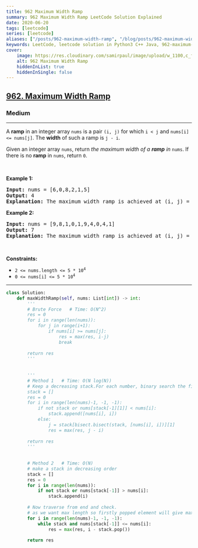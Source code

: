 ```yaml
---
title: 962 Maximum Width Ramp
summary: 962 Maximum Width Ramp LeetCode Solution Explained
date: 2020-06-20
tags: [leetcode]
series: [leetcode]
aliases: ["/posts/962-maximum-width-ramp", "/blog/posts/962-maximum-width-ramp", "/962-maximum-width-ramp"]
keywords: LeetCode, leetcode solution in Python3 C++ Java, 962-maximum-width-ramp solution
cover:
    image: https://res.cloudinary.com/samirpaul/image/upload/w_1100,c_fit,co_rgb:FFFFFF,l_text:Arial_70_bold:962 Maximum Width Ramp/problem-solving.webp
    alt: 962 Maximum Width Ramp
    hiddenInList: true
    hiddenInSingle: false
---
```



<h2><a href="https://leetcode.com/problems/maximum-width-ramp/">962. Maximum Width Ramp</a></h2><h3>Medium</h3><hr><div><p>A <strong>ramp</strong> in an integer array <code>nums</code> is a pair <code>(i, j)</code> for which <code>i &lt; j</code> and <code>nums[i] &lt;= nums[j]</code>. The <strong>width</strong> of such a ramp is <code>j - i</code>.</p>

<p>Given an integer array <code>nums</code>, return <em>the maximum width of a <strong>ramp</strong> in </em><code>nums</code>. If there is no <strong>ramp</strong> in <code>nums</code>, return <code>0</code>.</p>

<p>&nbsp;</p>
<p><strong>Example 1:</strong></p>

<pre><strong>Input:</strong> nums = [6,0,8,2,1,5]
<strong>Output:</strong> 4
<strong>Explanation:</strong> The maximum width ramp is achieved at (i, j) = (1, 5): nums[1] = 0 and nums[5] = 5.
</pre>

<p><strong>Example 2:</strong></p>

<pre><strong>Input:</strong> nums = [9,8,1,0,1,9,4,0,4,1]
<strong>Output:</strong> 7
<strong>Explanation:</strong> The maximum width ramp is achieved at (i, j) = (2, 9): nums[2] = 1 and nums[9] = 1.
</pre>

<p>&nbsp;</p>
<p><strong>Constraints:</strong></p>

<ul>
	<li><code>2 &lt;= nums.length &lt;= 5 * 10<sup>4</sup></code></li>
	<li><code>0 &lt;= nums[i] &lt;= 5 * 10<sup>4</sup></code></li>
</ul>
</div>

---




```python
class Solution:
    def maxWidthRamp(self, nums: List[int]) -> int:
        '''
        # Brute Force   # Time: O(N^2)
        res = 0
        for i in range(len(nums)):
            for j in range(i+1):
                if nums[i] >= nums[j]:
                    res = max(res, i-j)
                    break
                    
        return res
        '''
        
        
        '''
        # Method 1   # Time: O(N log(N))
        # Keep a decreasing stack.For each number, binary search the first smaller number in the stack. When the number is smaller the the last, push it into the stack.
        stack = []
        res = 0
        for i in range(len(nums)-1, -1, -1):
            if not stack or nums[stack[-1][1]] < nums[i]:
                stack.append([nums[i], i])
            else:
                j = stack[bisect.bisect(stack, [nums[i], i])][1]
                res = max(res, j - i)
        
        return res
        '''
        
        
        # Method 2   # Time: O(N)
        # make a stack in decreasing order
        stack = []
        res = 0
        for i in range(len(nums)):
            if not stack or nums[stack[-1]] > nums[i]:
                stack.append(i)
        
        # Now traverse from end and check. 
        # as we want max length so firstly popped element will give max length
        for i in range(len(nums)-1, -1, -1):
            while stack and nums[stack[-1]] <= nums[i]:
                res = max(res, i - stack.pop())
        
        return res
```
